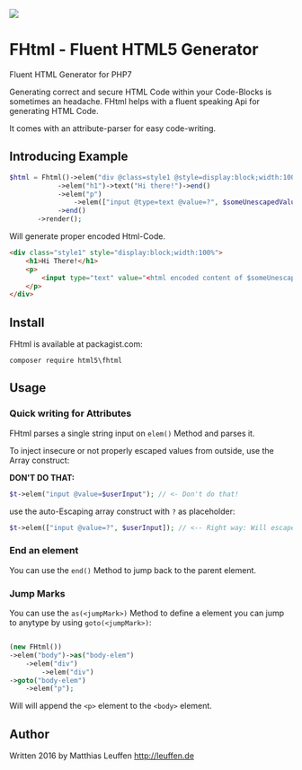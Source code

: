 [<img src="https://travis-ci.org/dermatthes/FHtml.svg">](https://travis-ci.org/dermatthes/FHtml)


# FHtml - Fluent HTML5 Generator

Fluent HTML Generator for PHP7

Generating correct and secure HTML Code within your Code-Blocks is
sometimes an headache. FHtml helps with a fluent speaking Api for
generating HTML Code.

It comes with an attribute-parser for easy code-writing.

## Introducing Example

```php
$html = Fhtml()->elem("div @class=style1 @style=display:block;width:100%")
            ->elem("h1")->text("Hi there!")->end()
            ->elem("p")
                ->elem(["input @type=text @value=?", $someUnescapedValue])->end()
            ->end()
       ->render();
```

Will generate proper encoded Html-Code. 

```html
<div class="style1" style="display:block;width:100%">
    <h1>Hi There!</h1>
    <p>
        <input type="text" value="<html encoded content of $someUnescapedValue>"/>
    </p>
</div>
```
 
 
## Install

FHtml is available at packagist.com:

```
composer require html5\fhtml
```


## Usage

### Quick writing for Attributes

FHtml parses a single string input on `elem()` Method and parses it.

To inject insecure or not properly escaped values from outside, use
the Array construct:

**DON'T DO THAT:**
```php
$t->elem("input @value=$userInput"); // <- Don't do that!
```

use the auto-Escaping array construct with `?` as placeholder:

```php
$t->elem(["input @value=?", $userInput]); // <-- Right way: Will escape the value
```

### End an element

You can use the `end()` Method to jump back to the parent element.

### Jump Marks

You can use the `as(<jumpMark>)` Method to define a element you
can jump to anytype by using `goto(<jumpMark>)`:

```php

(new FHtml())
->elem("body")->as("body-elem")
    ->elem("div")
        ->elem("div")
->goto("body-elem")
    ->elem("p");
```
    
Will will append the `<p>` element to the `<body>` element.


## Author

Written 2016 by Matthias Leuffen http://leuffen.de